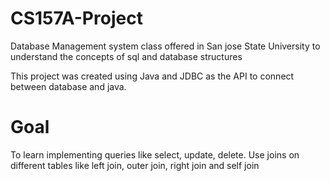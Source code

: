 # CS157A-Project
Database Management system class offered in San jose State University to understand the concepts of sql and database structures

This project was created using Java and JDBC as the API to connect between database and java.


# Goal

To learn implementing queries like select, update, delete. Use joins on different tables like left join, outer join, right join and self join
